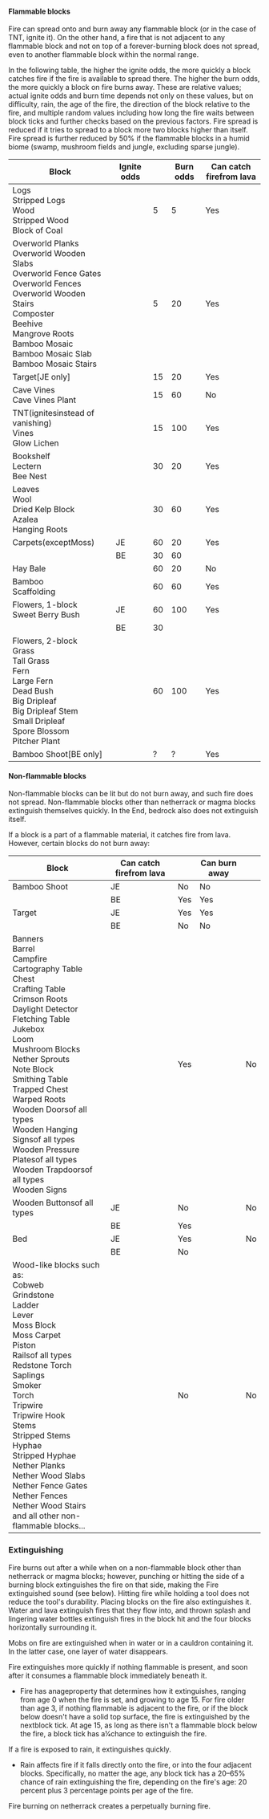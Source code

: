 ####  Flammable blocks
Fire can spread onto and burn away any flammable block (or in the case of TNT, ignite it). On the other hand, a fire that is not adjacent to any flammable block and not on top of a forever-burning block does not spread, even to another flammable block within the normal range.

In the following table, the higher the ignite odds, the more quickly a block catches fire if the fire is available to spread there. The higher the burn odds, the more quickly a block on fire burns away. These are relative values; actual ignite odds and burn time depends not only on these values, but on difficulty, rain, the age of the fire, the direction of the block relative to the fire, and multiple random values including how long the fire waits between block ticks and further checks based on the previous factors. Fire spread is reduced if it tries to spread to a block more two blocks higher than itself. Fire spread is further reduced by 50% if the flammable blocks in a humid biome (swamp, mushroom fields and jungle, excluding sparse jungle).

| Block                                                                                                                                                                                                                                 | Ignite odds |    | Burn odds | Can catch firefrom lava |
|---------------------------------------------------------------------------------------------------------------------------------------------------------------------------------------------------------------------------------------|-------------|----|-----------|-------------------------|
| Logs<br/>Stripped Logs<br/>Wood<br/>Stripped Wood<br/>Block of Coal                                                                                                                                                                   |             | 5  | 5         | Yes                     |
| Overworld Planks<br/>Overworld Wooden Slabs<br/>Overworld Fence Gates<br/>Overworld Fences<br/>Overworld Wooden Stairs<br/>Composter<br/>Beehive<br/>Mangrove Roots<br/>Bamboo Mosaic<br/>Bamboo Mosaic Slab<br/>Bamboo Mosaic Stairs |             | 5  | 20        | Yes                     |
| Target‌[JE  only]                                                                                                                                                                                                                     |             | 15 | 20        | Yes                     |
| Cave Vines<br/>Cave Vines Plant                                                                                                                                                                                                       |             | 15 | 60        | No                      |
| TNT(ignitesinstead of vanishing)<br/>Vines<br/>Glow Lichen                                                                                                                                                                            |             | 15 | 100       | Yes                     |
| Bookshelf<br/>Lectern<br/>Bee Nest                                                                                                                                                                                                    |             | 30 | 20        | Yes                     |
| Leaves<br/>Wool<br/>Dried Kelp Block<br/>Azalea<br/>Hanging Roots                                                                                                                                                                     |             | 30 | 60        | Yes                     |
| Carpets(exceptMoss)                                                                                                                                                                                                                   | JE          | 60 | 20        | Yes                     |
|                                                                                                                                                                                                                                       | BE          | 30 | 60        |                         |
| Hay Bale                                                                                                                                                                                                                              |             | 60 | 20        | No                      |
| Bamboo<br/>Scaffolding                                                                                                                                                                                                                |             | 60 | 60        | Yes                     |
| Flowers, 1-block<br/>Sweet Berry Bush                                                                                                                                                                                                 | JE          | 60 | 100       | Yes                     |
|                                                                                                                                                                                                                                       | BE          | 30 |           |                         |
| Flowers, 2-block<br/>Grass<br/>Tall Grass<br/>Fern<br/>Large Fern<br/>Dead Bush<br/>Big Dripleaf<br/>Big Dripleaf Stem<br/>Small Dripleaf<br/>Spore Blossom<br/>Pitcher Plant                                                         |             | 60 | 100       | Yes                     |
| Bamboo Shoot‌[BE  only]                                                                                                                                                                                                               |             | ?  | ?         | Yes                     |

#### Non-flammable blocks
Non-flammable blocks can be lit but do not burn away, and such fire does not spread. Non-flammable blocks other than netherrack or magma blocks extinguish themselves quickly. In the End, bedrock also does not extinguish itself.

If a block is a part of a flammable material, it catches fire from lava. However, certain blocks do not burn away:

| Block                                                                                                                                                                                                                                                                                                                                                                                                                                      | Can catch firefrom lava |     | Can burn away |    |
|--------------------------------------------------------------------------------------------------------------------------------------------------------------------------------------------------------------------------------------------------------------------------------------------------------------------------------------------------------------------------------------------------------------------------------------------|-------------------------|-----|---------------|----|
| Bamboo Shoot                                                                                                                                                                                                                                                                                                                                                                                                                               | JE                      | No  | No            |    |
|                                                                                                                                                                                                                                                                                                                                                                                                                                            | BE                      | Yes | Yes           |    |
| Target                                                                                                                                                                                                                                                                                                                                                                                                                                     | JE                      | Yes | Yes           |    |
|                                                                                                                                                                                                                                                                                                                                                                                                                                            | BE                      | No  | No            |    |
| Banners<br/>Barrel<br/>Campfire<br/>Cartography Table<br/>Chest<br/>Crafting Table<br/>Crimson Roots<br/>Daylight Detector<br/>Fletching Table<br/>Jukebox<br/>Loom<br/>Mushroom Blocks<br/>Nether Sprouts<br/>Note Block<br/>Smithing Table<br/>Trapped Chest<br/>Warped Roots<br/>Wooden Doorsof all types<br/>Wooden Hanging Signsof all types<br/>Wooden Pressure Platesof all types<br/>Wooden Trapdoorsof all types<br/>Wooden Signs |                         | Yes |               | No |
| Wooden Buttonsof all types                                                                                                                                                                                                                                                                                                                                                                                                                 | JE                      | No  |               | No |
|                                                                                                                                                                                                                                                                                                                                                                                                                                            | BE                      | Yes |               |    |
| Bed                                                                                                                                                                                                                                                                                                                                                                                                                                        | JE                      | Yes |               | No |
|                                                                                                                                                                                                                                                                                                                                                                                                                                            | BE                      | No  |               |    |
| Wood-like blocks such as:<br/>Cobweb<br/>Grindstone<br/>Ladder<br/>Lever<br/>Moss Block<br/>Moss Carpet<br/>Piston<br/>Railsof all types<br/>Redstone Torch<br/>Saplings<br/>Smoker<br/>Torch<br/>Tripwire<br/>Tripwire Hook<br/>Stems<br/>Stripped Stems<br/>Hyphae<br/>Stripped Hyphae<br/>Nether Planks<br/>Nether Wood Slabs<br/>Nether Fence Gates<br/>Nether Fences<br/>Nether Wood Stairs<br/>and all other non-flammable blocks... |                         | No  |               | No |

### Extinguishing
Fire burns out after a while when on a non-flammable block other than netherrack or magma blocks; however, punching or hitting the side of a burning block extinguishes the fire on that side, making the Fire extinguished sound (see below). Hitting fire while holding a tool does not reduce the tool's durability. Placing blocks on the fire also extinguishes it. Water and lava extinguish fires that they flow into, and thrown splash and lingering water bottles extinguish fires in the block hit and the four blocks horizontally surrounding it.

Mobs on fire are extinguished when in water or in a cauldron containing it. In the latter case, one layer of water disappears.

Fire extinguishes more quickly if nothing flammable is present, and soon after it consumes a flammable block immediately beneath it.

- Fire has anageproperty that determines how it extinguishes, ranging from age 0 when the fire is set, and growing to age 15. For fire older than age 3, if nothing flammable is adjacent to the fire, or if the block below doesn't have a solid top surface, the fire is extinguished by the nextblock tick. At age 15, as long as there isn't a flammable block below the fire, a block tick has a1⁄4chance to extinguish the fire.

If a fire is exposed to rain, it extinguishes quickly.

- Rain affects fire if it falls directly onto the fire, or into the four adjacent blocks. Specifically, no matter the age, any block tick has a 20–65% chance of rain extinguishing the fire, depending on the fire's age: 20 percent plus 3 percentage points per age of the fire.

Fire burning on netherrack creates a perpetually burning fire.
